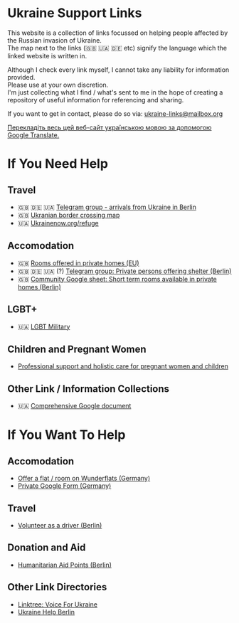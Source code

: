 # Ukraine Support Links
This website is a collection of links focussed on helping people affected by the Russian invasion of Ukraine.    
The map next to the links (🇬🇧 🇺🇦 🇩🇪 etc) signify the language which the linked website is written in.  

Although I check every link myself, I cannot take any liability for information provided.    
Please use at your own discretion.        
I'm just collecting what I find / what's sent to me in the hope of creating a repository of useful information for referencing and sharing.  

If you want to get in contact, please do so via: [ukraine-links@mailbox.org](mailto:ukraine-links@mailbox.org) 

[Перекладіть весь цей веб-сайт українською мовою за допомогою Google Translate.](http://translate.google.com/translate?js=n&sl=auto&tl=uk&u=https://tillmanjex.github.io/Ukraine-support-links/)

# If You Need Help
## Travel
- 🇬🇧 🇩🇪 🇺🇦 [Telegram group - arrivals from Ukraine in Berlin](https://t.me/ukraineberlinarrivalsupport) 
- 🇬🇧 [Ukranian border crossing map](https://dpsu.gov.ua/en/map)
- 🇺🇦 [Ukrainenow.org/refuge](https://www.ukrainenow.org/refuge)

## Accomodation
- 🇬🇧 [Rooms offered in private homes (EU)](https://icanhelp.host/)
- 🇬🇧 🇩🇪 🇺🇦 (?) [Telegram group: Private persons offering shelter (Berlin)](https://t.me/+pY4AEUY_0jZhMzQ0)
- 🇬🇧 [Community Google sheet: Short term rooms available in private homes (Berlin)](https://docs.google.com/spreadsheets/d/1yc4aHGTkGnX3O5_hdvUK36iMGCL60NIr40NlwL4pMYA/edit#gid=0)

## LGBT+
- 🇺🇦 [LGBT Military](https://lgbtmilitary.org.ua/)

## Children and Pregnant Women
- [Professional support and holistic care for pregnant women and children](https://centerfordoulapathways.com/ukrainian-fundraiser/)

## Other Link / Information Collections
- 🇺🇦 [Comprehensive Google document](https://docs.google.com/document/d/1ng3-JK_kuwS7CBlLiPEOlf_VoVkiUf-niBxqguRwxWM/edit)


# If You Want To Help

## Accomodation
- [Offer a flat / room on Wunderflats (Germany)](https://wunderflats.com/page/ukraine/landlords-who-help-en)
- [Private Google Form (Germany)](https://docs.google.com/forms/d/e/1FAIpQLScbNEpZ_wy63lRNiwWR7BXeEoH7VC4ulhI725Qc14JUutjH9Q/viewform)

## Travel
- [Volunteer as a driver (Berlin)](https://cloud.seatable.io/dtable/forms/97a181ae-b975-4f14-b324-d27c19452895/)

## Donation and Aid
- [Humanitarian Aid Points (Berlin)](https://docs.google.com/document/d/16vbZTUPi4_SZ4YtaVZaZCucGqgaPoLxys6C1sphwVc8/edit)

## Other Link Directories
- [Linktree: Voice For Ukraine](https://linktr.ee/voiceforukraine)
- [Ukraine Help Berlin](https://linktr.ee/ukrainehelpberlin)

